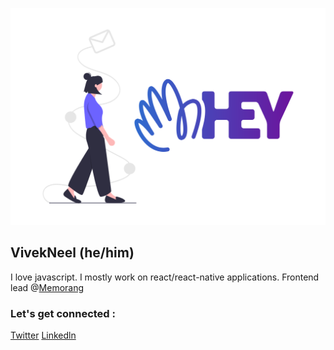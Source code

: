 ![A cover image that says "Hi I'm VivekNeel" in the center](icons/hey.png)

## VivekNeel (he/him)

I love javascript. I mostly work on react/react-native applications. Frontend lead @<a href="https://memorangapp.com/">Memorang</a>

### Let's get connected :

<a href="https://twitter.com/VivekNeel">Twitter</a> <a href="https://www.linkedin.com/in/vivek-neel-65585b103/">Linkedln</a>
